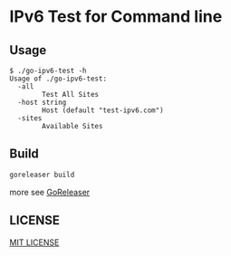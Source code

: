 # IPv6 Test for Command line

## Usage

```console
$ ./go-ipv6-test -h
Usage of ./go-ipv6-test:
  -all
    	Test All Sites
  -host string
    	Host (default "test-ipv6.com")
  -sites
    	Available Sites
```

## Build

```bash
goreleaser build
```

more see [GoReleaser](https://goreleaser.com)

## LICENSE

[MIT LICENSE](LICENSE.txt)

